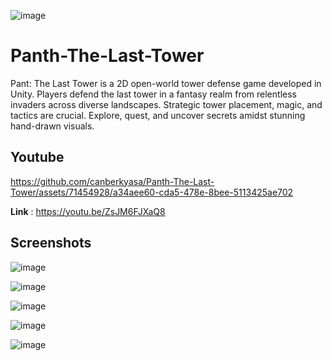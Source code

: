 ![image](https://github.com/canberkyasa/Panth-The-Last-Tower/assets/71454928/b9bbb86c-733b-4aff-be48-73efc59da7cb)

# Panth-The-Last-Tower
Pant: The Last Tower is a 2D open-world tower defense game developed in Unity. Players defend the last tower in a fantasy realm from relentless invaders across diverse landscapes. Strategic tower placement, magic, and tactics are crucial. Explore, quest, and uncover secrets amidst stunning hand-drawn visuals.


## Youtube
https://github.com/canberkyasa/Panth-The-Last-Tower/assets/71454928/a34aee60-cda5-478e-8bee-5113425ae702

**Link** : https://youtu.be/ZsJM6FJXaQ8


## Screenshots

![image](https://github.com/canberkyasa/Panth-The-Last-Tower/assets/71454928/d1ee696f-b24b-4aaa-a86c-ba2c2f687e6a)


![image](https://github.com/canberkyasa/Panth-The-Last-Tower/assets/71454928/05d5b201-9005-41f9-9e20-482e3c7027ed)


![image](https://github.com/canberkyasa/Panth-The-Last-Tower/assets/71454928/a2b331ec-77ea-4d29-b8b6-be56b2d3ce31)

![image](https://github.com/canberkyasa/Panth-The-Last-Tower/assets/71454928/09e927d1-452a-4dff-b6f3-7eff51bf2331)

![image](https://github.com/canberkyasa/Panth-The-Last-Tower/assets/71454928/53fbeb1a-bacb-4ba9-b4f0-3c0d2f2ec459)



